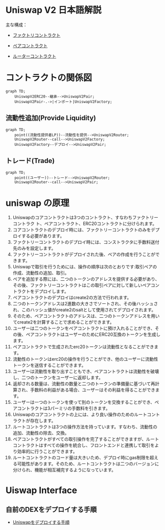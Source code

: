 # Uniswap V2 日本語解説
主な構成：

- [ファクトリコントラクト](./UniswapV2Factory.md)

- [ペアコントラクト](./UniswapV2Pair.md)

- [ルーターコントラクト](./UniswapV2Router02.md)

# コントラクトの関係図

```mermaid
graph TD;
    UniswapV2ERC20--継承-->UniswapV2Pair;
    UniswapV2Pair-.->|インポート|UniswapV2Factory;
```


## 流動性追加(Provide Liquidity)

```mermaid
graph TD;
    point((流動性提供者LP))--流動性を提供-->UniswapV2Router;
    UniswapV2Router--call-->UniswapV2Factory;
    UniswapV2Factory--デプロイ-->UniswapV2Pair;
```


## トレード(Trade)

```mermaid
graph TD;
    point((ユーザー))--トレード-->UniswapV2Router;
    UniswapV2Router--call-->UniswapV2Pair;
```


# uniswap の原理

1. Uniswapのコアコントラクトは3つのコントラクト、すなわちファクトリーコントラク
ト、ペアコントラクト、ERC20コントラクトに分けられます。
2. コアコントラクトのデプロイ時には、ファクトリーコントラクトのみをデプロイする必要があります。
3. ファクトリーコントラクトのデプロイ時には、コンストラクタに手数料送付先のみを設定します。
4. ファクトリーコントラクトがデプロイされた後、ペアの作成を行うことができます。
5. Uniswapで取引を行うためには、操作の順序は次のとおりです:取引ペアの作成、流動性の追加、取引。
6. ペアを追加する際には、二つのトークンのアドレスを提供する必要があり、その後、ファクトリーコントラクトはこの取引ペアに対して新しいペアコントラクトをデプロイします。
7. ペアコントラクトのデプロイはcreate2の方法で行われます。
8. 二つのトークンアドレスは2進数の大きさでソートされ、その後ハッシュされ、このハッシュ値がcreate2のsaltとして使用されてデプロイされます。
9.  そのため、ペアコントラクトのアドレスは、二つのトークンアドレスを用いてcreate2を計算することで求めることができます。
10. ユーザーは二つのトークンをペアコントラクトに預け入れることができ、その後、ペアコントラクトはユーザーのためにERC20互換のトークンを生成します。
11. ペアコントラクトで生成されたerc20トークンは流動性となることができます。
12. 流動性のトークンはerc20の操作を行うことができ、他のユーザーに流動性トークンを送信することができます。
13. ユーザーは流動性を取り出すこともでき、ペアコントラクトは流動性を破壊し、二つのトークンをユーザーに返却します。
14. 返却される数量は、流動性の数量と二つのトークンの準備量に基づいて再計算され、手数料の利益がある場合、ユーザーはその利益を得ることができます。
15. ユーザーは一つのトークンを使って別のトークンを交換することができ、ペアコントラクトは3パーミリの手数料を引きます。
16. Uniswapのコアコントラクトの上には、より良い操作のためのルートコントラクトが存在します。
17. ルートコントラクトは3つの操作方法を持っています。すなわち、流動性の追加、流動性の除去、交換。
18. ペアコントラクトがすべての取引操作を完了することができますが、ルートコントラクトはすべての操作を統合し、フロントエンドと連携して取引をより効率的に行うことができます。
19. ルートコントラクトのコード量は大きいため、デプロイ時にgas制限を超える可能性があります。そのため、ルートコントラクトは二つのバージョンに分けられ、機能が相互補完するようになっています。




# Uiswap Interface

## 自前のDEXをデプロイする手順

- [Uniswapをデプロイする手順](./Deploy.md)
